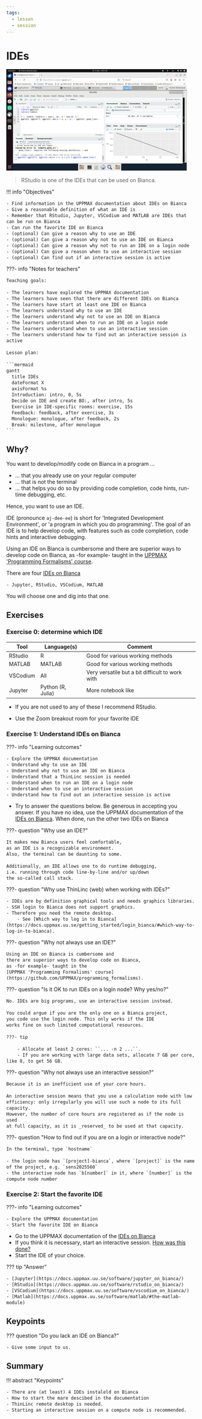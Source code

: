 ```yaml
---
tags:
  - lesson
  - session
---
```


# IDEs

![RStudio running on Bianca](rstudio_in_action_480_x_270.png)

> RStudio is one of the IDEs that can be used on Bianca.

!!! info "Objectives"

    - Find information in the UPPMAX documentation about IDEs on Bianca
    - Give a reasonable definition of what an IDE is
    - Remember that RStudio, Jupyter, VSCodium and MATLAB are IDEs that can be run on Bianca
    - Can run the favorite IDE on Bianca
    - (optional) Can give a reason why to use an IDE
    - (optional) Can give a reason why not to use an IDE on Bianca
    - (optional) Can give a reason why not to run an IDE on a login node
    - (optional) Can give a reason when to use an interactive session
    - (optional) Can find out if an interactive session is active

???- info "Notes for teachers"

    Teaching goals:

    - The learners have explored the UPPMAX documentation
    - The learners have seen that there are different IDEs on Bianca
    - The learners have start at least one IDE on Bianca
    - The learners understand why to use an IDE
    - The learners understand why not to use an IDE on Bianca
    - The learners understand when to run an IDE on a login node
    - The learners understand when to use an interactive session
    - The learners understand how to find out an interactive session is active

    Lesson plan:

    ```mermaid
    gantt
      title IDEs
      dateFormat X
      axisFormat %s
      Introduction: intro, 0, 5s
      Decide on IDE and create BO:, after intro, 5s
      Exercise in IDE-specific rooms: exercise, 15s
      Feedback: feedback, after exercise, 3s
      Monologue: monologue, after feedback, 2s
      Break: milestone, after monologue
    ```

## Why?

You want to develop/modify code on Bianca in a program ...

- ... that you already use on your regular computer
- ... that is not the terminal
- ... that helps you do so by providing code completion,
      code hints, run-time debugging, etc.

Hence, you want to use an IDE.

IDE (pronounce `aj-dee-ee`) is short for 'Integrated Development Environment',
or 'a program in which you do programming'.
The goal of an IDE is to help develop code, with features
such as code completion, code hints and interactive debugging.

Using an IDE on Bianca is cumbersome and
there are superior ways to develop code on Bianca,
as -for example- taught in the
[UPPMAX 'Programming Formalisms' course](https://uppmax.github.io/programming_formalisms/learning_outcomes/).

There are four [IDEs on Bianca](http://docs.uppmax.uu.se/software/ides_on_bianca/)

    - Jupyter, RStudio, VSCodium, MATLAB
    
You will choose one and dig into that one. 
## Exercises

### Exercise 0: determine which IDE

Tool | Language(s) | Comment
-----|-------------| -------
RStudio| R         | Good for various working methods
MATLAB| MATLAB      | Good for various working methods
VSCodium | All      | Very versatile but a bit difficult to work with
Jupyter| Python (R, Julia) | More notebook like

- If you are not used to any of these I recommend RStudio.

- Use the Zoom breakout room for your favorite IDE

### Exercise 1: Understand IDEs on Bianca

???- info "Learning outcomes"

    - Explore the UPPMAX documentation
    - Understand why to use an IDE
    - Understand why not to use an IDE on Bianca
    - Understand that a ThinLinc session is needed
    - Understand when to run an IDE on a login node
    - Understand when to use an interactive session
    - Understand how to find out an interactive session is active

- Try to answer the questions below.
  Be generous in accepting you answer.
  If you have no idea, use the UPPMAX documentation of the [IDEs on Bianca](http://docs.uppmax.uu.se/software/ides_on_bianca/).
  When done, run the other two IDEs on Bianca

???- question "Why use an IDE?"

    It makes new Bianca users feel comfortable,
    as an IDE is a recognizable environment.
    Also, the terminal can be daunting to some.

    Additionally, an IDE allows one to do runtime debugging,
    i.e. running through code line-by-line and/or up/down
    the so-called call stack.

???- question "Why use ThinLinc (web) when working with IDEs?"

    - IDEs are by definition graphical tools and needs graphics libraries.
    - SSH login to Bianca does not support graphics.
    - Therefore you need the remote desktop.
        - See [Which way to log in to Bianca](https://docs.uppmax.uu.se/getting_started/login_bianca/#which-way-to-log-in-to-bianca).

???- question "Why not always use an IDE?"

    Using an IDE on Bianca is cumbersome and
    there are superior ways to develop code on Bianca,
    as -for example- taught in the
    [UPPMAX 'Programming Formalisms' course](https://github.com/UPPMAX/programming_formalisms).

???- question "Is it OK to run IDEs on a login node? Why yes/no?"

    No. IDEs are big programs, use an interactive session instead.

    You could argue if you are the only one on a Bianca project,
    you code use the login node. This only works if the IDE
    works fine on such limited computational resources.

    ???- tip

        - Allocate at least 2 cores: ``... -n 2 ...``.
        - If you are working with large data sets, allocate 7 GB per core, like 8, to get 56 GB.

???- question "Why not always use an interactive session?"

    Because it is an inefficient use of your core hours.

    An interactive session means that you use a calculation node with low
    efficiency: only irregularly you will use such a node to its full
    capacity.
    However, the number of core hours are registered as if the node is used
    at full capacity, as it is _reserved_ to be used at that capacity.

???- question "How to find out if you are on a login or interactive node?"

    In the terminal, type `hostname`

    - the login node has `[project]-bianca`, where `[project]` is the name of the project, e.g. `sens2025560`
    - the interactive node has `b[number]` in it, where `[number]` is the compute node number

### Exercise 2: Start the favorite IDE

???- info "Learning outcomes"

    - Explore the UPPMAX documentation
    - Start the favorite IDE on Bianca

- Go to the UPPMAX documentation of the [IDEs on Bianca](http://docs.uppmax.uu.se/software/ides_on_bianca/)
- If you think it is necessary, start an interactive session. [How was this done?](https://uppmax.github.io/bianca_workshops/beginner/slurm_intro/#procedure-for-interactive-jobs)
- Start the IDE of your choice.

??? tip "Answer"

    - [Jupyter](https://docs.uppmax.uu.se/software/jupyter_on_bianca/)
    - [RStudio](https://docs.uppmax.uu.se/software/rstudio_on_bianca/)
    - [VSCodium](https://docs.uppmax.uu.se/software/vscodium_on_bianca/)
    - [Matlab](https://docs.uppmax.uu.se/software/matlab/#the-matlab-module)

## Keypoints

??? question "Do you lack an IDE on Bianca?"

    - Give some input to us.

## Summary

!!! abstract "Keypoints"

    - There are (at least) 4 IDEs instaleld on Bianca
    - How to start the mare descibed in the documentation
    - ThinLinc remote desktop is needed.
    - Starting an interactive session on a compute node is recommended.
